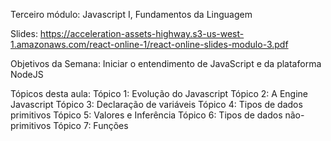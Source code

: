 Terceiro módulo: Javascript I, Fundamentos da Linguagem

Slides: https://acceleration-assets-highway.s3-us-west-1.amazonaws.com/react-online-1/react-online-slides-modulo-3.pdf

Objetivos da Semana:
Iniciar o entendimento de JavaScript e da plataforma NodeJS

Tópicos desta aula:
Tópico 1: Evolução do Javascript
Tópico 2: A Engine Javascript
Tópico 3: Declaração de variáveis
Tópico 4: Tipos de dados primitivos
Tópico 5: Valores e Inferência
Tópico 6: Tipos de dados não-primitivos
Tópico 7: Funções